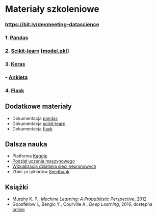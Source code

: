 # Materiały szkoleniowe

### https://bit.ly/devmeeting-datascience

### 1. [Pandas](https://drive.google.com/open?id=1Dj9P-fScRAFzLrLSQNazoJ2PsnB51Y1m)
### 2. [Scikit-learn](https://drive.google.com/open?id=1l3zaFAG3tgJR101lFpnV6aJGkOBxELnq) [[model.pkl]](models/model.pkl)
### 3. [Keras](https://drive.google.com/open?id=1afrNa9SUiUtqHDyZrI9fiK4CqekmuFlr)
### - [Ankieta](http://bit.ly/DSWawa)
### 4. [Flask](https://drive.google.com/open?id=1hIOwcLRkn3WSHkjvrN4wK8a-HsXbcCAN)

## Dodatkowe materiały

- Dokumentacja [pandas](https://pandas.pydata.org/pandas-docs/stable/)
- Dokumentacja [scikit-learn](https://scikit-learn.org/stable/documentation.html)
- Dokumentacja [flask](http://flask.pocoo.org/docs/1.0/)

## Dalsza nauka

- Platforma [Kaggle](https://www.kaggle.com/)
- [Podział uczenia maszynowego](https://scikit-learn.org/stable/tutorial/machine_learning_map/index.html)
- [Wizualizacja działania sieci neuronowych](https://playground.tensorflow.org/)
- Zbiór przykładów [Seedbank](https://research.google.com/seedbank/)

## Książki

- Murphy K. P., _Machine Learning: A Probabilistic Perspective_, 2012
- Goodfellow I., Bengio Y., Courville A., _Deep Learning_, 2016, dostępna [online](https://www.deeplearningbook.org/)